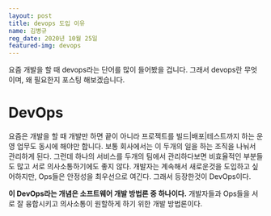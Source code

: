 ```yaml
---
layout: post
title: devops 도입 이유
name: 김병규
reg_date: 2020년 10월 25일
featured-img: devops
---
```


요즘 개발을 할 때 devops라는 단어를 많이 들어봤을 겁니다. 그래서 devops란 무엇이며, 왜 필요한지 포스팅 해보겠습니다.

# DevOps
요즘은 개발을 할 때 개발만 하면 끝이 아니라 프로젝트를 빌드|배포|테스트까지 하는 운영 업무도 동시에 해야만 합니다.
보통 회사에서는 이 두개의 일을 하는 조직을 나눠서 관리하게 된다. 그런데 하나의 서비스를 두개의 팀에서 관리하다보면 비효율적인 부분들도 많고 서로 의사소통하기에도 좋지 않다.
개발자는 계속해서 새로운것을 도입하고 싶어하지만, Ops들은 안정성을 최우선으로 여긴다. 그래서 등장한것이 DevOps이다. 

**이 DevOps라는 개념은 소프트웨어 개발 방법론 중 하나이다.**
개발자들과 Ops들을 서로 잘 융합시키고 의사소통이 원할하게 하기 위한 개발 방법론이다.
